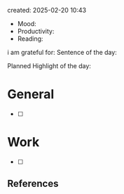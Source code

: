 

created: 2025-02-20 10:43

- Mood:
- Productivity:
- Reading:

i am grateful for:
Sentence of the day:

Planned Highlight of the day:

# General

- [ ] 


# Work

- [ ] 







## References
